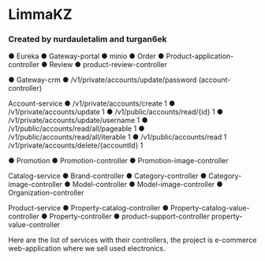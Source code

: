 # LimmaKZ
### Created by nurdauletalim and turgan6ek
●	Eureka
●	Gateway-portal
●	minio
●	Order
●	Product-application-controller
●	Review
●	product-review-controller

●	Gateway-crm
●	/v1/private/accounts/update/password
(account-controller)

Account-service
●	/v1/private/accounts/create 1
●	/v1/private/accounts/update 1
●	/v1/public/accounts/read/{id} 1
●	/v1/private/accounts/update/username 1
●	/v1/public/accounts/read/all/pageable 1
●	/v1/public/accounts/read/all/iterable 1
●	/v1/public/accounts/read 1
/v1/private/accounts/delete/{accountId} 1

●	Promotion
●	Promotion-controller
●	Promotion-image-controller

Catalog-service
●	Brand-controller
●	Category-controller
●	Category-image-controller
●	Model-controller
●	Model-image-controller
●	Organization-controller

Product-service
●	Property-catalog-controller
●	Property-catalog-value-controller
●	Property-controller
●	product-support-controller
property-value-controller

Here are the list of services with their controllers, the project is e-commerce web-application where we sell used electronics.
